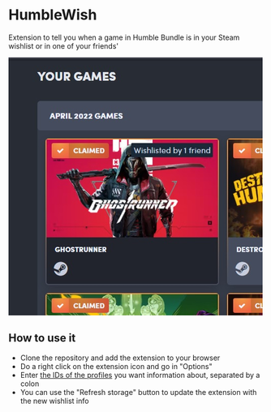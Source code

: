 # HumbleWish
Extension to tell you when a game in Humble Bundle is in your Steam wishlist or in one of your friends'

![Preview](preview.jpg)

## How to use it
 - Clone the repository and add the extension to your browser
 - Do a right click on the extension icon and go in "Options"
 - Enter [the IDs of the profiles](https://www.steamidfinder.com/) you want information about, separated by a colon
 - You can use the "Refresh storage" button to update the extension with the new wishlist info
